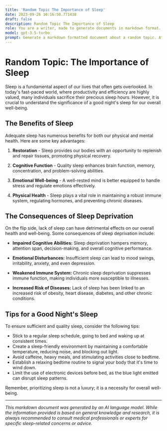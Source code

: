 ```yaml
---
title: 'Random Topic The Importance of Sleep'
date: 2023-09-26 10:16:50.771438
draft: false
description: Random Topic The Importance of Sleep
role: You are a writer, made to generate documents in markdown format. It is very important that all of the documents you generate are in valid markdown format.
model: gpt-3.5-turbo
prompt: Generate a markdown formatted document about a random topic. At the bottom, include a disclaimer explaining that the document was generated by you. The first line of the document should be the title. Make sure that the entire document is in proper markdown format, using a mix of various tags to make the document visually appealing.
---
```


# Random Topic: The Importance of Sleep

Sleep is a fundamental aspect of our lives that often gets overlooked. In today's fast-paced world, where productivity and efficiency are highly valued, many individuals sacrifice their precious sleep hours. However, it is crucial to understand the significance of a good night's sleep for our overall well-being.

## The Benefits of Sleep

Adequate sleep has numerous benefits for both our physical and mental health. Here are some key advantages:

1. **Restoration** - Sleep provides our bodies with an opportunity to replenish and repair tissues, promoting physical recovery.

2. **Cognitive Function** - Quality sleep enhances brain function, memory, concentration, and problem-solving abilities.

3. **Emotional Well-being** - A well-rested mind is better equipped to handle stress and regulate emotions effectively.

4. **Physical Health** - Sleep plays a vital role in maintaining a robust immune system, regulating hormones, and preventing chronic diseases.

## The Consequences of Sleep Deprivation

On the flip side, lack of sleep can have detrimental effects on our overall health and well-being. Some consequences of sleep deprivation include:

- **Impaired Cognitive Abilities:** Sleep deprivation hampers memory, attention span, decision-making, and overall cognitive performance.

- **Emotional Disturbances:** Insufficient sleep can lead to mood swings, irritability, anxiety, and even depression.

- **Weakened Immune System:** Chronic sleep deprivation suppresses immune function, making individuals more susceptible to illnesses.

- **Increased Risk of Diseases:** Lack of sleep has been linked to an increased risk of obesity, heart disease, diabetes, and other chronic conditions.

## Tips for a Good Night's Sleep

To ensure sufficient and quality sleep, consider the following tips:

- Stick to a regular sleep schedule, going to bed and waking up at consistent times.
- Create a sleep-friendly environment by maintaining a comfortable temperature, reducing noise, and blocking out light.
- Avoid caffeine, heavy meals, and stimulating activities close to bedtime.
- Establish a relaxing bedtime routine to signal your body that it's time to wind down.
- Limit the use of electronic devices before bed, as the blue light emitted can disrupt sleep patterns.

Remember, prioritizing sleep is not a luxury; it is a necessity for overall well-being.

---

*This markdown document was generated by an AI language model. While the information provided is based on general knowledge and research, it is always recommended to consult medical professionals or experts for specific sleep-related concerns or advice.*